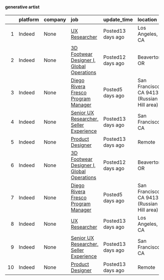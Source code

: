 

#### generative artist <a name="generativeartist" />
|    | platform   | company   | job                                                                                                                                                                                                                                                                                                                                                                                                                                                                                                                                                                                                                               | update_time       | location                                    |
|---:|:-----------|:----------|:----------------------------------------------------------------------------------------------------------------------------------------------------------------------------------------------------------------------------------------------------------------------------------------------------------------------------------------------------------------------------------------------------------------------------------------------------------------------------------------------------------------------------------------------------------------------------------------------------------------------------------|:------------------|:--------------------------------------------|
|  1 | Indeed     | None      | [UX Researcher](https://www.indeed.com/company/SoundCloud/jobs/Ux-Researcher-6abeef2f0215c703?fccid=af61bf95b89c7cb2&vjs=3)                                                                                                                                                                                                                                                                                                                                                                                                                                                                                                       | Posted13 days ago | Los Angeles, CA                             |
|  2 | Indeed     | None      | [3D Footwear Designer I, Global Operations](https://www.indeed.com/rc/clk?jk=53fefcde927d3d49&fccid=2c62e4de04b8f952&vjs=3)                                                                                                                                                                                                                                                                                                                                                                                                                                                                                                       | Posted12 days ago | Beaverton, OR                               |
|  3 | Indeed     | None      | [Diego Rivera Fresco Program Manager](https://www.indeed.com/company/San-Francisco-Art-Institute/jobs/Diego-Rivera-Fresco-Program-Manager-2a6df1dfa11d30d6?fccid=ac6cf8a90c1cda84&vjs=3)                                                                                                                                                                                                                                                                                                                                                                                                                                          | Posted5 days ago  | San Francisco, CA 94133 (Russian Hill area) |
|  4 | Indeed     | None      | [Senior UX Researcher, Seller Experience](https://www.indeed.com/rc/clk?jk=253f7453b630a75e&fccid=08bfce1064449178&vjs=3)                                                                                                                                                                                                                                                                                                                                                                                                                                                                                                         | Posted13 days ago | San Francisco, CA                           |
|  5 | Indeed     | None      | [Product Designer](https://www.indeed.com/rc/clk?jk=357a104ce8018172&fccid=4a43d8ac8cc27464&vjs=3)                                                                                                                                                                                                                                                                                                                                                                                                                                                                                                                                | Posted13 days ago | Remote                                      |
|  6 | Indeed     | None      | [3D Footwear Designer I, Global Operations](https://www.indeed.com/rc/clk?jk=53fefcde927d3d49&fccid=2c62e4de04b8f952&vjs=3)                                                                                                                                                                                                                                                                                                                                                                                                                                                                                                       | Posted12 days ago | Beaverton, OR                               |
|  7 | Indeed     | None      | [Diego Rivera Fresco Program Manager](https://www.indeed.com/pagead/clk?mo=r&ad=-6NYlbfkN0ATuzukLZvOA7Cxi5gGVTPK8s05ijijAIGQnHXs5Od0XyxwTL5N3v8N5rEzBUODqZiH748ZbPKQJcKus3kZb059aYT78es3MZwfjZX1U739F_YxMgw7Ht_IJCIbX7EDQhTEs_ZvdSytoDVq5O0ZhfCJ2JzYtKjpchYf63qp3Po587JWppkd7P__OmciE7MqEsSpJQpxR3BEPZUSdcV7VGGsc0t2m949Msf6C3fU6q055cdV7piyhsDqzsuxWiyi0-qZ-OAWx1a_Hi0a0ETBkxhYIl2YsSc3XFzYDW5AZAQbr9h5di8qqB3sLAEZdUdOVsoXCqmu5udMhWyvchgeHzGDqGmvS4hqCU7aKqiWM7bq0qec9KbBzoeDpfoh1Zpbd93yIoqR4BKiSTm9WOLPsaDE8Cq_GaCsov3mZpJMFUaKNMD3waSQAWZrtB1MjfmT7s_mRZ7QYfWWlpIZY40XUJ5SY98ZLaLJgjA0KYw_M6JRFJDmdF7zUuPL&p=1&fvj=1&vjs=3) | Posted5 days ago  | San Francisco, CA 94133 (Russian Hill area) |
|  8 | Indeed     | None      | [UX Researcher](https://www.indeed.com/company/SoundCloud/jobs/Ux-Researcher-6abeef2f0215c703?fccid=af61bf95b89c7cb2&vjs=3)                                                                                                                                                                                                                                                                                                                                                                                                                                                                                                       | Posted13 days ago | Los Angeles, CA                             |
|  9 | Indeed     | None      | [Senior UX Researcher, Seller Experience](https://www.indeed.com/rc/clk?jk=253f7453b630a75e&fccid=08bfce1064449178&vjs=3)                                                                                                                                                                                                                                                                                                                                                                                                                                                                                                         | Posted13 days ago | San Francisco, CA                           |
| 10 | Indeed     | None      | [Product Designer](https://www.indeed.com/rc/clk?jk=357a104ce8018172&fccid=4a43d8ac8cc27464&vjs=3)                                                                                                                                                                                                                                                                                                                                                                                                                                                                                                                                | Posted13 days ago | Remote                                      |